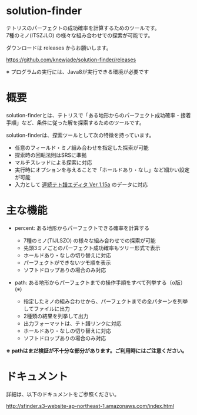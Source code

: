 # solution-finder

テトリスのパーフェクトの成功確率を計算するためのツールです。  
7種のミノ(ITSZJLO) の様々な組み合わせでの探索が可能です。

ダウンロードは releases からお願いします。

https://github.com/knewjade/solution-finder/releases

※ プログラムの実行には、Java8が実行できる環境が必要です


# 概要

solution-finderとは、テトリスで「ある地形からのパーフェクト成功確率・接着手順」など、条件に従った解を探索するためのツールです。

solution-finderは、探索ツールとして次の特徴を持っています。

* 任意のフィールド・ミノ組み合わせを指定した探索が可能
* 探索時の回転法則はSRSに準拠
* マルチスレッドによる探索に対応
* 実行時にオプションを与えることで「ホールドあり・なし」など細かい設定が可能
* 入力として [連続テト譜エディタ Ver 1.15a](http://fumen.zui.jp) のデータに対応


# 主な機能

* percent: ある地形からパーフェクトできる確率を計算する
   - 7種のミノ(TIJLSZO) の様々な組み合わせでの探索が可能
   - 先頭3ミノごとのパーフェクト成功確率もツリー形式で表示
   - ホールドあり・なしの切り替えに対応
   - パーフェクトができないツモ順を表示
   - ソフトドロップありの場合のみ対応

* path: ある地形からパーフェクトまでの操作手順をすべて列挙する（α版）(※)
   - 指定したミノの組み合わせから、パーフェクトまでの全パターンを列挙してファイルに出力
   - 2種類の結果を列挙して出力
   - 出力フォーマットは、テト譜リンクに対応
   - ホールドあり・なしの切り替えに対応
   - ソフトドロップありの場合のみ対応

**※ pathはまだ検証が不十分な部分があります。ご利用時にはご注意ください。**

# ドキュメント

詳細は、以下のドキュメントをご参照ください。

http://sfinder.s3-website-ap-northeast-1.amazonaws.com/index.html
